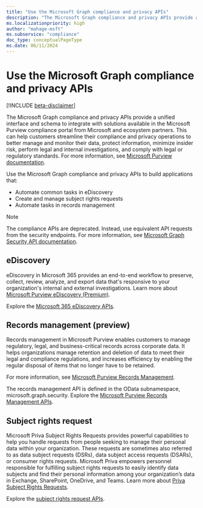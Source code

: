 ```yaml
---
title: "Use the Microsoft Graph compliance and privacy APIs"
description: "The Microsoft Graph compliance and privacy APIs provide a unified interface and schema to integrate with solutions available in the Microsoft Purview compliance portal from Microsoft and ecosystem partners. This can help customers streamline their compliance and privacy operations to better manage and monitor their data, protect information, minimize insider risk, perform legal and internal investigations, and comply with legal or regulatory standards."
ms.localizationpriority: high
author: "mahage-msft"
ms.subservice: "compliance"
doc_type: conceptualPageType
ms.date: 06/11/2024
---
```


# Use the Microsoft Graph compliance and privacy APIs

[!INCLUDE [beta-disclaimer](../../includes/beta-disclaimer.md)]

The Microsoft Graph compliance and privacy APIs provide a unified interface and schema to integrate with solutions available in the Microsoft Purview compliance portal from Microsoft and ecosystem partners. This can help customers streamline their compliance and privacy operations to better manage and monitor their data, protect information, minimize insider risk, perform legal and internal investigations, and comply with legal or regulatory standards. For more information, see [Microsoft Purview documentation](/microsoft-365/compliance).

Use the Microsoft Graph compliance and privacy APIs to build applications that:

- Automate common tasks in eDiscovery
- Create and manage subject rights requests
- Automate tasks in records management

> [!Note] 
> The compliance APIs are deprecated. Instead, use equivalent API requests from the security endpoints. For more information, see [Microsoft Graph Security API documentation](/graph/api/resources/security-api-overview?view=graph-rest-beta).
> 
## eDiscovery

eDiscovery in Microsoft 365 provides an end-to-end workflow to preserve, collect, review, analyze, and export data that's responsive to your organization's internal and external investigations. Learn more about [Microsoft Purview eDiscovery (Premium)](/microsoft-365/compliance/overview-ediscovery-20).

Explore the [Microsoft 365 eDiscovery APIs](ediscovery-ediscoveryapioverview.md).

## Records management (preview)

Records management in Microsoft Purview enables customers to manage regulatory, legal, and business-critical records across corporate data. It helps organizations manage retention and deletion of data to meet their legal and compliance regulations, and increases efficiency by enabling the regular disposal of items that no longer have to be retained.

For more information, see [Microsoft Purview Records Management](/microsoft-365/compliance/records-management).

The records management API is defined in the OData subnamespace, microsoft.graph.security.
Explore the [Microsoft Purview Records Management APIs](security-recordsManagement-overview.md).

## Subject rights request

Microsoft Priva Subject Rights Requests provides powerful capabilities to help you handle requests from people seeking to manage their personal data within your organization. These requests are sometimes also referred to as data subject requests (DSRs), data subject access requests (DSARs), or consumer rights requests. Microsoft Priva empowers personnel responsible for fulfilling subject rights requests to easily identify data subjects and find their personal information among your organization’s data in Exchange, SharePoint, OneDrive, and Teams. Learn more about [Priva Subject Rights Requests](/microsoft-365/compliance/privacy-management-subject-rights-requests).

Explore the [subject rights request APIs](subjectrightsrequest-subjectrightsrequestapioverview.md).

<!--
## Labels

??? Labels should be moved from security to here.  They are currently under a node called Information protection.
-->
